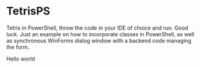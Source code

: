 # TetrisPS
Tetris in PowerShell, throw the code in your IDE of choice and run. Good luck.
Just an example on how to incorporate classes in PowerShell, as well as synchronous WinForms dialog window with a backend code managing the form.

Hello world
